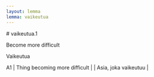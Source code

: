 ```yaml
---
layout: lemma
lemma: vaikeutua
---
```


<div class="sense">
# <span class="sensename">vaikeutua.1</span>

<span class="description">Become more difficult</span>

<span class="description">Vaikeutua</span>

A1 | Thing becoming more difficult |   | Asia, joka vaikeutuu |  

</div>

